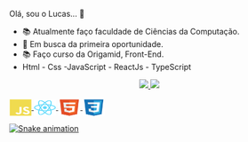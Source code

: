 Olá, sou o Lucas... 👋

- 📚 Atualmente faço faculdade de Ciências da Computação.
- 💼 Em busca da primeira oportunidade.
- 📚 Faço curso da Origamid, Front-End.
- Html - Css -JavaScript - ReactJs - TypeScript

<div align="center">
  <a href="https://github.com/lucasleitedosreis">
  <img height="180em" src="https://github-readme-stats.vercel.app/api?username=lucasleitedosreis&show_icons=true&theme=dracula&include_all_commits=true&count_private=true"/>
  <img height="180em" src="https://github-readme-stats.vercel.app/api/top-langs/?username=lucasleitedosreis&layout=compact&langs_count=7&theme=dracula"/>
</div>

<div>
<div style="display: inline_block"><br>
  <img align="center" alt="Lucas-Js" height="30" width="40" src="https://raw.githubusercontent.com/devicons/devicon/master/icons/javascript/javascript-plain.svg">
  <img align="center" alt="Lucas-React" height="30" width="40" src="https://raw.githubusercontent.com/devicons/devicon/master/icons/react/react-original.svg">
  <img align="center" alt="Lucas-HTML" height="30" width="40" src="https://raw.githubusercontent.com/devicons/devicon/master/icons/html5/html5-original.svg">
  <img align="center" alt="Lucas-CSS" height="30" width="40" src="https://raw.githubusercontent.com/devicons/devicon/master/icons/css3/css3-original.svg">
</div>

  
 ![Snake animation](https://github.com/lucasleitedosreis/lucasleitedosreis/blob/output/github-contribution-grid-snake.svg)

</div>
